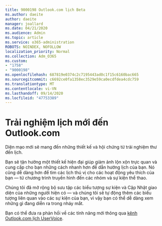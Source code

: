 ```yaml
---
title: 9000198 Outlook.com lịch Beta
ms.author: daeite
author: daeite
manager: joallard
ms.date: 04/21/2020
ms.audience: Admin
ms.topic: article
ms.service: o365-administration
ROBOTS: NOINDEX, NOFOLLOW
localization_priority: Normal
ms.collection: Adm_O365
ms.custom:
- "1758"
- "9000198"
ms.openlocfilehash: 687819e0374c2c7195443ad0c1f15c6160bac665
ms.sourcegitcommit: c6692ce0fa1358ec3529e59ca0ecdfdea4cdc759
ms.translationtype: MT
ms.contentlocale: vi-VN
ms.lasthandoff: 09/14/2020
ms.locfileid: "47753389"
---
```

# <a name="new-calendar-experiences-coming-to-outlookcom"></a>Trải nghiệm lịch mới đến Outlook.com

Diện mạo mới sẽ mang đến những thiết kế và hội chứng từ trải nghiệm thư đến lịch.

Bạn sẽ tận hưởng một thiết kế hiện đại giúp giảm ảnh lộn xộn trực quan và cung cấp cho bạn những cách nhanh hơn để dẫn hướng lịch của bạn. Nó cũng dễ dàng hơn để tìm các lịch thú vị cho các hoạt động yêu thích của bạn — từ chương trình truyền hình đến các nhóm và sự kiện thể thao.

Chúng tôi đã mở rộng bộ sưu tập các biểu tượng sự kiện và Cập Nhật giao diện của những người hiện có — và chúng tôi sẽ tự động thêm các biểu tượng liên quan vào các sự kiện của bạn, vì vậy bạn có thể dễ dàng xem những gì đang diễn ra trong nháy mắt.

Bạn có thể đưa ra phản hồi về các tính năng mới thông qua [kênh Outlook.com lịch UserVoice](https://go.microsoft.com/fwlink/?linkid=2103075).